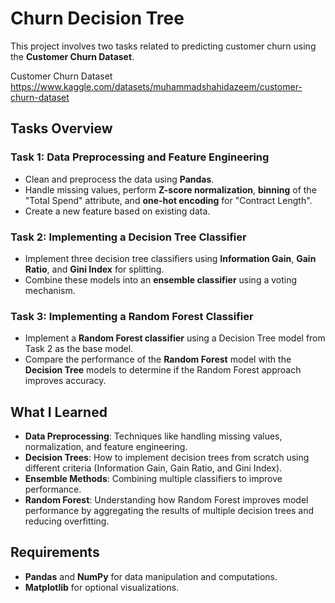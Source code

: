 # Churn Decision Tree

This project involves two tasks related to predicting customer churn using the **Customer Churn Dataset**.

Customer Churn Dataset
https://www.kaggle.com/datasets/muhammadshahidazeem/customer-churn-dataset

## Tasks Overview

### Task 1: Data Preprocessing and Feature Engineering
- Clean and preprocess the data using **Pandas**.
- Handle missing values, perform **Z-score normalization**, **binning** of the "Total Spend" attribute, and **one-hot encoding** for "Contract Length".
- Create a new feature based on existing data.

### Task 2: Implementing a Decision Tree Classifier
- Implement three decision tree classifiers using **Information Gain**, **Gain Ratio**, and **Gini Index** for splitting.
- Combine these models into an **ensemble classifier** using a voting mechanism.

### Task 3: Implementing a Random Forest Classifier
- Implement a **Random Forest classifier** using a Decision Tree model from Task 2 as the base model.
- Compare the performance of the **Random Forest** model with the **Decision Tree** models to determine if the Random Forest approach improves accuracy.

## What I Learned
- **Data Preprocessing**: Techniques like handling missing values, normalization, and feature engineering.
- **Decision Trees**: How to implement decision trees from scratch using different criteria (Information Gain, Gain Ratio, and Gini Index).
- **Ensemble Methods**: Combining multiple classifiers to improve performance.
- **Random Forest**: Understanding how Random Forest improves model performance by aggregating the results of multiple decision trees and reducing overfitting.
  
## Requirements

- **Pandas** and **NumPy** for data manipulation and computations.
- **Matplotlib** for optional visualizations.
